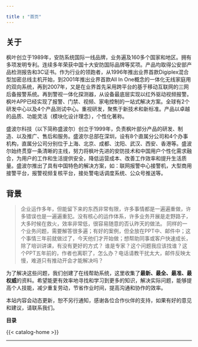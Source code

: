 ```yaml
---

title : "首页"
---
```


## 关于

枫叶创立于1989年，安防系统国际一线品牌，业务遍及160多个国家和地区。拥有多项发明专利。连续多年荣获中国十大安防国际品牌等奖项。产品均取得公安部产品检测报告和3C证书。作为行业的领跑者，从1996年推出业界首款Digiplex混合型加密总线主机开始，到2001年推出业界首款All In One概念的一体化无线家庭用的双向系统，再到2007年，又是在业界首先采用跨平台的基于移动互联网的三网后备报警系统。再到警视一体化探测器，从设备最底层实现以红外驱动视频报警。枫叶APP已经实现了报警、门禁、视频、家电控制的一站式解决方案。全球有2个研发中心以及4个产品测试中心。重视研发，聚焦于新技术和新标准。产品以卓越的品质、功能灵活（模块化设计理念），个性化著称。

盛波尔科技（以下简称盛波尔）创立于1999年，负责枫叶部分产品的研发、制造、以及推广、售后和服务。盛波尔总部在深圳，设有8个直属分公司和4个办事机构，直属分公司分别位于上海、北京、成都、沈阳、武汉、西安、香港等。盛波尔始终贯穿一条清晰的主线，努力将枫叶先进的安防技术和中国用户个性化需求融合，为用户的工作和生活提供安全，降低运营成本、改善工作效率和提升生活质量。盛波尔推出了具有中国特色的解决方案，如：联网报警中心接警机，大型商用接警平台，报警视频复核平台，接处警电话调度系统、公众号推送等。

## 背景

>企业运作多年，但能留下来的东西非常有限，许多事情都是一遍遍重做，许多错误也是一遍遍重犯。没有核心的运作体系，许多业务开展是走野路子，大多时候在救火，效率非常低，很容易随意的否认昨天的做法。
>同样的一个业务问题，需要解答很多遍；有好的案例，但全放在PPT中、邮件中；这个事情三年前就做过了，今天他们才开始做；想帮助同事或客户快速成长，除了培训讲课，有没有更好的方式？
>谁是专家？这个问题我应该找谁？这个PPT五年前的，作者也离职了，怎么办？电话请教干扰太大，邮件反映太慢，难道只有推动开会才能解决吗？

为了解决这些问题，我们创建了在线帮助系统，这里收集了**最新、最全、最准、最权威**的资料。希望能更有效率地寻找和学习到更多的知识，解决实际问题，能够提高个人技能，减少重复劳动，节省作业时间，提高沟通和协作的效率。

本站内容会动态更新，恕不另行通知，感谢各位合作伙伴的支持，如果有好的意见和建议，请联系我们。

**目录**

{{< catalog-home >}}

---
